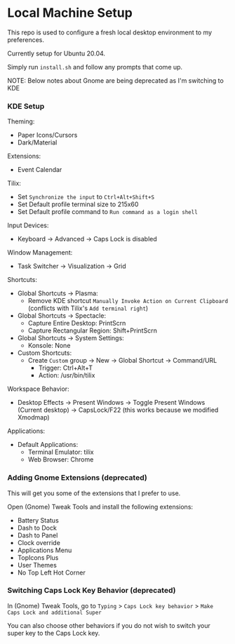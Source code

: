 # Local Machine Setup

This repo is used to configure a fresh local desktop environment to my preferences.

Currently setup for Ubuntu 20.04.

Simply run `install.sh` and follow any prompts that come up.

NOTE: Below notes about Gnome are being deprecated as I'm switching to KDE

### KDE Setup

Theming:
- Paper Icons/Cursors
- Dark/Material

Extensions:
- Event Calendar

Tilix:
- Set `Synchronize the input` to `Ctrl+Alt+Shift+S`
- Set Default profile terminal size to 215x60
- Set Default profile command to `Run command as a login shell`

Input Devices:
- Keyboard -> Advanced -> Caps Lock is disabled

Window Management:
- Task Switcher -> Visualization -> Grid

Shortcuts:
- Global Shortcuts -> Plasma:
    - Remove KDE shortcut `Manually Invoke Action on Current Clipboard` (conflicts with Tilix's `Add terminal right`)
- Global Shortcuts -> Spectacle:
    - Capture Entire Desktop: PrintScrn
    - Capture Rectangular Region: Shift+PrintScrn
- Global Shortcuts -> System Settings:
    - Konsole: None
- Custom Shortcuts:
    - Create `Custom` group -> New -> Global Shortcut -> Command/URL
        - Trigger: Ctrl+Alt+T
        - Action: /usr/bin/tilix

Workspace Behavior:
- Desktop Effects -> Present Windows -> Toggle Present Windows (Current desktop) -> CapsLock/F22 (this works because we modified Xmodmap)

Applications:
- Default Applications:
    - Terminal Emulator: tilix
    - Web Browser: Chrome

### Adding Gnome Extensions (deprecated)

This will get you some of the extensions that I prefer to use.

Open (Gnome) Tweak Tools and install the following extensions:
- Battery Status
- Dash to Dock
- Dash to Panel
- Clock override
- Applications Menu
- TopIcons Plus
- User Themes
- No Top Left Hot Corner

### Switching Caps Lock Key Behavior (deprecated)
In (Gnome) Tweak Tools, go to `Typing` > `Caps Lock key behavior` > `Make Caps Lock and additional Super`

You can also choose other behaviors if you do not wish to switch your super key to the Caps Lock key.
